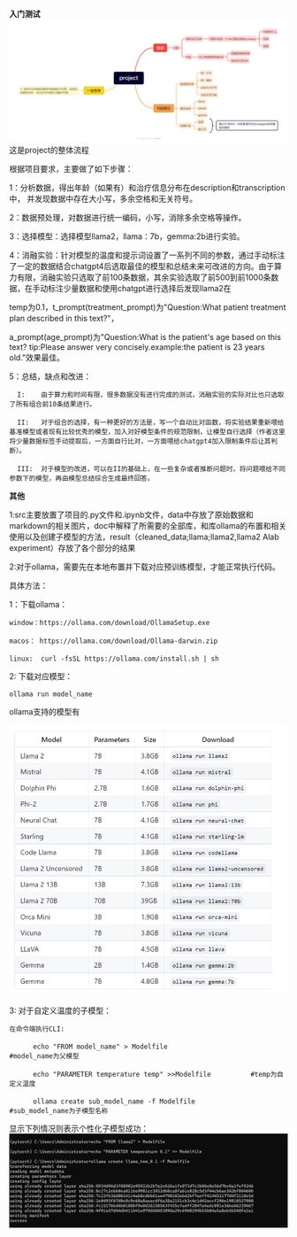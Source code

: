 **入门测试**
![这是project的整体流程](doc/image/guide_line.png)
这是project的整体流程

根据项目要求，主要做了如下步骤：

  1：分析数据，得出年龄（如果有）和治疗信息分布在description和transcription中， 并发现数据中存在大小写，多余空格和无关符号。
  
  2：数据预处理，对数据进行统一编码，小写，消除多余空格等操作。
  
  3：选择模型：选择模型llama2，llama：7b，gemma:2b进行实验。
  
  4：消融实验：针对模型的温度和提示词设置了一系列不同的参数，通过手动标注了一定的数据结合chatgpt4后选取最佳的模型和总结未来可改进的方向。由于算力有限，消融实验只选取了前100条数据，其余实验选取了前500到前1000条数据，在手动标注少量数据和使用chatgpt进行选择后发现llama2在
  
  temp为0.1，t_prompt(treatment_prompt)为"Question:What patient treatment plan described in this text?"，
  
  a_prompt(age_prompt)为"Question:What is the patient's age based on this text? tip:Please answer very concisely.example:the patient is 23 years old."效果最佳。
  
  5：总结，缺点和改进：

      I:    由于算力和时间有限，很多数据没有进行完成的测试，消融实验的实际对比也只选取了所有组合前10条结果进行。
      
      II:   对于组合的选择，有一种更好的方法是，写一个自动比对函数，将实验结果重新喂给基准模型或者现有比较优秀的模型，加入对好模型条件的规范限制，让模型自行选择（作者这里将少量数据标签手动提取后，一方面自行比对，一方面喂给chatgpt4加入限制条件后让其判断）。

      III:  对于模型的改进，可以在II的基础上，在一些复杂或者推断问题时，将问题喂给不同参数下的模型，再由模型总结综合生成最终回答。




**其他**


1:src主要放置了项目的.py文件和.ipynb文件，data中存放了原始数据和markdown的相关图片，doc中解释了所需要的全部库，和库ollama的布置和相关使用以及创建子模型的方法，result（cleaned_data;llama;llama2,llama2 Alab experiment）存放了各个部分的结果


2:对于ollama，需要先在本地布置并下载对应预训练模型，才能正常执行代码。
  
  具体方法：
  
  1：下载ollama：
    
    window：https://ollama.com/download/OllamaSetup.exe
    
    macos： https://ollama.com/download/Ollama-darwin.zip
   
    linux:  curl -fsSL https://ollama.com/install.sh | sh

  2: 下载对应模型：
    
    ollama run model_name

  ollama支持的模型有

  ![](doc/image/model.png)

  3: 对于自定义温度的子模型：
    
    在命令端执行CLI:
          
          echo "FROM model_name" > Modelfile                     #model_name为父模型
          
          echo "PARAMETER temperature temp" >>Modelfile          #temp为自定义温度
          
          ollama create sub_model_name -f Modelfile              #sub_model_name为子模型名称

  显示下列情况则表示个性化子模型成功：
  ![](doc/image/create_sub_model.png)
